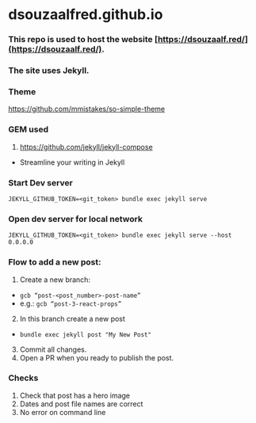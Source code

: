 # dsouzaalfred.github.io

### This repo is used to host the website [https://dsouzaalf.red/](https://dsouzaalf.red/).

### The site uses Jekyll.

### Theme
https://github.com/mmistakes/so-simple-theme

### GEM used
1. https://github.com/jekyll/jekyll-compose
  - Streamline your writing in Jekyll

### Start Dev server
`JEKYLL_GITHUB_TOKEN=<git_token> bundle exec jekyll serve`

### Open dev server for local network
`JEKYLL_GITHUB_TOKEN=<git_token> bundle exec jekyll serve --host 0.0.0.0`

### Flow to add a new post:
1. Create a new branch: 
  - `gcb “post-<post_number>-post-name”`
  - e.g.:  `gcb “post-3-react-props”`
2. In this branch create a new post 
  - `bundle exec jekyll post "My New Post"`
3. Commit all changes.
4. Open a PR when you ready to publish the post.


### Checks
1. Check that post has a hero image
2. Dates and post file names are correct
3. No error on command line
